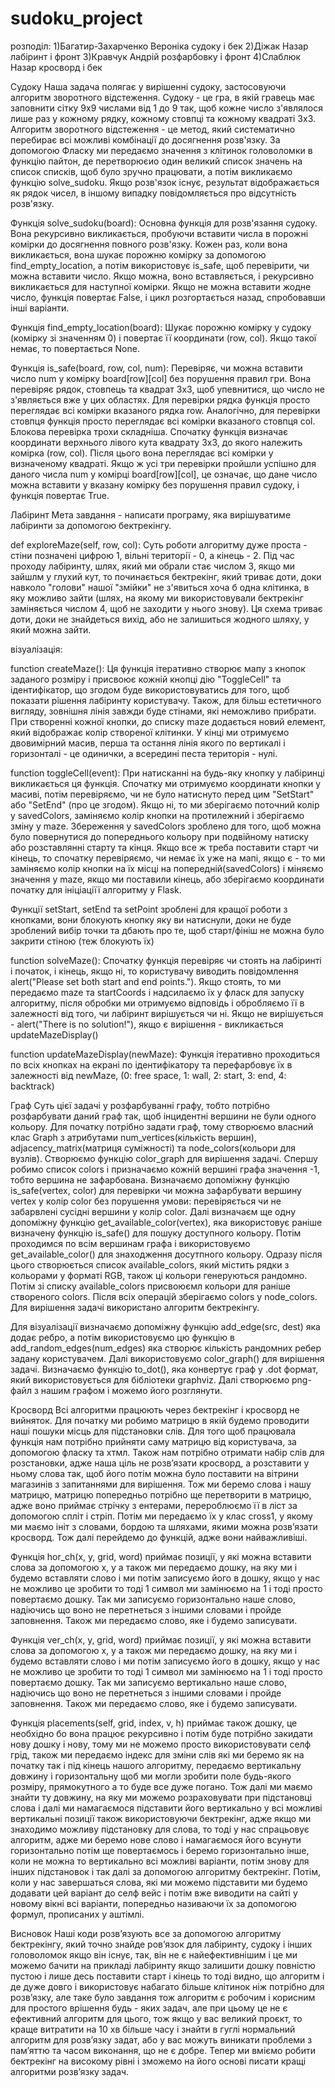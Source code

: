 # sudoku_project
розподіл:
1)Багатир-Захарченко Вероніка судоку і бек
2)Діжак Назар лабіринт і фронт
3)Кравчук Андрій розфарбовку і фронт
4)Слаблюк Назар кросворд і бек

Судоку
Наша задача полягає у вирішенні судоку, застосовуючи алгоритм зворотного відстеження. Судоку - це гра, в якій гравець має заповнити сітку 9x9 числами від 1 до 9 так, щоб кожне число з'являлося лише раз у кожному рядку, кожному стовпці та кожному квадраті 3x3. Алгоритм зворотного відстеження - це метод, який систематично перебирає всі можливі комбінації до досягнення розв'язку. За допомогою Фласку ми передаємо значення з клітинок головоломки в функцію пайтон, де перетворюєио один великий список значень на список списків, щоб було зручно працювати, а потім викликаємо функцію solve_sudoku. Якщо розв'язок існує, результат відображається як рядок чисел, в іншому випадку повідомляється про відсутність розв'язку.

Функція solve_sudoku(board):
Основна функція для розв'язання судоку. Вона рекурсивно викликається, пробуючи вставити числа в порожні комірки до досягнення повного розв'язку. Кожен раз, коли вона викликається, вона шукає порожню комірку за допомогою find_empty_location, а потім використовує is_safe, щоб перевірити, чи можна вставити число. Якщо можна, воно вставляється, і рекурсивно викликається для наступної комірки. Якщо не можна вставити жодне число, функція повертає False, і цикл розгортається назад, спробовавши інші варіанти.

Функція find_empty_location(board):
Шукає порожню комірку у судоку (комірку зі значенням 0) і повертає її координати (row, col). Якщо такої немає, то повертається None.

Функція is_safe(board, row, col, num):
Перевіряє, чи можна вставити число num у комірку board[row][col] без порушення правил гри. Вона перевіряє рядок, стовпець та квадрат 3x3, щоб упевнитися, що число не з'являється вже у цих областях. Для перевірки рядка функція просто переглядає всі комірки вказаного рядка row. Аналогічно, для перевірки стовпця функція просто переглядає всі комірки вказаного стовпця col. Блокова перевірка трохи складніша. Спочатку функція визначає координати верхнього лівого кута квадрату 3x3, до якого належить комірка (row, col). Після цього вона переглядає всі комірки у визначеному квадраті. Якщо ж усі три перевірки пройшли успішно для даного числа num у комірці board[row][col], це означає, що дане число можна вставити у вказану комірку без порушення правил судоку, і функція повертає True.

Лабіринт
Мета завдання - написати програму, яка вирішуватиме лабіринти за допомогою бектрекінгу. 

def exploreMaze(self, row, col):
Суть роботи алгоритму дуже проста - стіни позначені цифрою 1, вільні території - 0, а кінець - 2. Під час проходу лабіринту, шлях, який ми обрали стає числом 3, якщо ми зайшлм у глухий кут, то починається бектрекінг, який триває доти, доки навколо "голови" нашої "змійки" не з'явиться хоча б одна клітинка, в яку можливо зайти (шлях, на якому ми використовували бектрекінг заміняється числом 4, щоб не заходити у нього знову). Ця схема триває доти, доки не знайдеться вихід, або не залишиться жодного шляху, у який можна зайти.

візуалізація:

function createMaze():
Ця функція ітеративно створює мапу з кнопок заданого розміру і присвоює кожній кнопці дію "ToggleCell" та ідентифікатор, що згодом буде використовуватись для того, щоб показати рішення лабіринту користувачу. Також, для більш естетичного вигляду, зовнішня лінія завжди буде стінами, які неможливо прибрати. При створенні кожної кнопки, до списку maze додається новий елемент, який відображає колір створеної клітинки. У кінці ми отримуємо двовимірний масив, перша та остання лінія якого по вертикалі і горизонталі - це одинички, а всередині песта територія - нулі.

function toggleCell(event):
При натисканні на будь-яку кнопку у лабіринці викликається ця функція. Спочатку ми отримуємо координати кнопки у масиві, потім перевіряємо, чи не було натиснуто перед цим "SetStart" або "SetEnd" (про це згодом). Якщо ні, то ми зберігаємо поточний колір у savedColors, заміняємо колір кнопки на протилежний і зберігаємо зміну у maze. Збереження у savedColors зроблено для того, щоб можна було повернутися до попереднього кольору при подвійному натиску або розставлянні старту та кінця.
Якщо все ж треба поставити старт чи кінець, то спочатку перевіряємо, чи немає їх уже на мапі, якщо є - то ми заміняємо колір кнопки на їх місці на попередній(savedColors) і міняємо значення у maze, якщо ми поставили кінець, або зберігаємо координати початку для ініціаціїї алгоритму у Flask.

Функції setStart, setEnd та setPoint зроблені для кращої роботи з кнопками, вони блокують кнопку яку ви натиснули, доки не буде зроблений вибір точки та дбають про те, щоб старт/фініш не можна було закрити стіною (теж блокують їх)

function solveMaze():
Спочатку функція перевіряє чи стоять на лабіринті і початок, і кінець, якщо ні, то користувачу виводить повідомлення alert("Please set both start and end points."). Якщо стоять, то ми передаємо maze та startCoords і надсилаємо їх у фласк для запуску алгоритму, після обробки ми отримуємо відповідь і обробляємо її в залежності від того, чи лабіринт вирішується чи ні.
Якщо не вирішується - alert("There is no solution!"), якщо є вирішення - викликається updateMazeDisplay()

function updateMazeDisplay(newMaze):
Функція ітеративно проходиться по всіх кнопках на екрані по ідентифікатору та перефарбовує їх в залежності від newMaze, (0: free space, 1: wall, 2: start, 3: end, 4: backtrack)

Граф
Суть цієї задачі у розфарбуванні графу, тобто потрібно розфарбувати даний граф так, щоб інцидентні вершини не були одного кольору. Для початку потрібно задати граф, тому створюємо власний клас Graph з атрибутами num_vertices(кількість вершин), adjacency_matrix(матриця суміжності) та node_colors(кольори для вузлів). Створюємо функцію color_graph для вирішення задачі. Спершу робимо список colors і призначаємо кожній вершині графа значення -1, тобто вершина не зафарбована. Визначаємо допоміжну функцію is_safe(vertex, color) для перевірки чи можна зафарбувати вершину vertex у колір color без порушення умови: перевіряється чи не забарвлені сусідні вершини у колір color. Далі визначаєм ще одну допоміжну функцію get_available_color(vertex), яка використовує раніше визначену функцію is_safe() для пошуку доступного кольору. Потім проходимся по всім вершинам графа і використовуємо get_available_color() для знаходження досутпного кольору. Одразу після цього створюється список available_colors, який містить рядки з кольорами у форматі RGB, також ці кольори генеруються рандомно. Потім зі списку available_colors присвоюємл кольори для раніше створеного colors. Після всіх операцій зберігаємо colors у node_colors. Для вирішення задачі використано алгоритм бектрекінгу.

Для візуалізації визначаємо допоміжну функцію add_edge(src, dest) яка додає ребро, а потім використовуємо цю функцію в add_random_edges(num_edges) яка створює кількість рандомних ребер задану користувачем. Далі використовуємо color_graph() для вирішення задачі. Визначаємо функцію to_dot(), яка конвертує граф у .dot формат, який використовується для бібліотеки graphviz. Далі створюємо png-файл з нашим графом і можемо його розглянути.

Кросворд
Всі алгоритми працюють через бектрекінг і кросворд не вийняток. Для початку ми робимо матрицю в якій будемо проводити наші пошуки місць для підстановки слів. Для того щоб працювала функція нам потрібно прийняти саму матрицю від користувача, за допомогою фласку та хтмл. Також нам потрібно отримати набір слів для розстановки, адже наша ціль не розвʼязати кросворд, а розставити у ньому слова так, щоб його потім можна було поставити на вітрини магазинів з запитаннями для вирішення. Тож ми беремо слова і нашу матрицю, матрицю попередньо потрібно ще перетворити в матрицю, адже воно приймає стрічку з ентерами, перероблюємо її в ліст за допомогою спліт і стріп. Потім ми передаємо їх у клас cross1, у якому ми маємо ініт з словами, бордою та шляхами, якими можна розвʼязати кросворд. Тож далі перейдемо до функцій, адже вони найважливіші.

Функція hor_ch(x, y, grid, word) приймає позиції, у які можна вставити слова за допомогою х, у а також ми передаємо дошку, на яку ми і будемо вставляти слово і ми потім записуємо його в дошку, якщо у нас не можливо це зробити то тоді 1 символ ми замінюємо на 1 і тоді просто повертаємо дошку. Так ми записуємо горизонтально наше слово, надіючись що воно не перетнеться з іншими словами і пройде заповнення. Також ми передаємо слово, яке і будемо записувати.

Функція ver_ch(x, y, grid, word) приймає позиції, у які можна вставити слова за допомогою х, у а також ми передаємо дошку, на яку ми і будемо вставляти слово і ми потім записуємо його в дошку, якщо у нас не можливо це зробити то тоді 1 символ ми замінюємо на 1 і тоді просто повертаємо дошку. Так ми записуємо вертикально наше слово, надіючись що воно не перетнеться з іншими словами і пройде заповнення. Також ми передаємо слово, яке і будемо записувати.

Функція placements(self, grid, index, v, h) приймає також дошку, це необхідно бо вона працює рекурсивно і потім буде потрібно закидати нову дошку і нову, тому ми не можемо просто використовувати селф грід, також ми передаємо індекс для зміни слів які ми беремо як на початку так і під кінець нашого алгоритму, передаємо вертикальну довжину і горизонтальну щоб ми могли зробити поле будь-якого розміру, прямокутного а то буде все дуже погано. Тож далі ми маємо знайти ту довжину, на яку ми можемо розраховувати при підстановці слова і далі ми намагаємося підставити його вертикально у всі можливі вертикальні позиції також використовуючи бектрекінг, адже якщо ми знаходимо можливу підстановку для слова, то тоді у нас спрацьовує алгоритм, адже ми беремо нове слово і намагаємося його всунути горизонтально потім ще повертаємось і беремо горизонтально інше, коли не можна то вертикально всі можливі варіанти, потім знову для інших підстановок і так далі за допомогою алгоритму бектрекінг. Потім, коли у нас завершаться слова, які ми можемо підставити ми будемо додавати цей варіант до селф вейс і потім вже виводити на сайті у новому вікні всі варіанти, попередньо називаючи їх за допомогою формул, прописаних у аштімлі.

Висновок
Наші коди розвʼязують все за допомогою алгоритму бектрекінгу, який точно знайде ровʼязок для лабіринту, судоку і інших головоломок якщо він існує, так, він не є найефективнішим і це ми можемо бачити на прикладі лабіринту якщо залишити дошку повністю пустою і лише десь поставити старт і кінець то тоді видно, що алгоритм і де дуже довго і використовує набагато більше клітинок ніж потрібно для розвʼязку, але таке було завдання тож алгоритм є робочим і корисним для простого врішення будь - яких задач, але при цьому це не є ефективний алгоритм для цього, тож якщо у вас великий проєкт, то краще витратити на 10 хв більше часу і знайти в гуглі нормальний алгоритм для розвʼязку задат, або у вас можуть виникати проблеми з памʼяттю та часом виконання, що не є добре. Тепер ми вміємо робити бектрекінг на високому рівні і зможемо на його основі писати кращі алгоритми розвʼязку задач.
